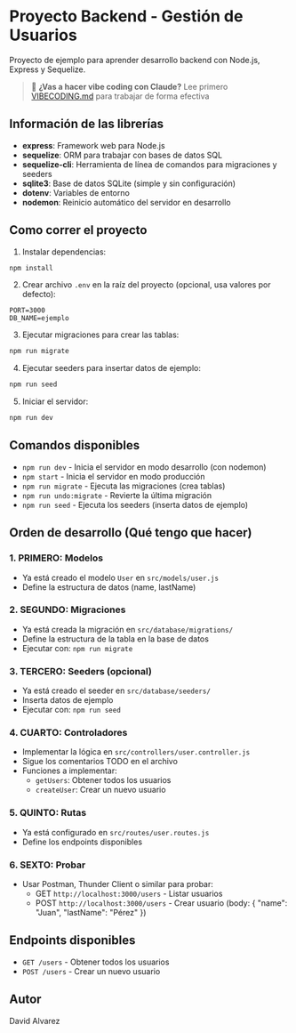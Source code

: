 # Proyecto Backend - Gestión de Usuarios

Proyecto de ejemplo para aprender desarrollo backend con Node.js, Express y Sequelize.

> 🤖 **¿Vas a hacer vibe coding con Claude?** Lee primero [VIBECODING.md](./VIBECODING.md) para trabajar de forma efectiva

## Información de las librerías

- **express**: Framework web para Node.js
- **sequelize**: ORM para trabajar con bases de datos SQL
- **sequelize-cli**: Herramienta de línea de comandos para migraciones y seeders
- **sqlite3**: Base de datos SQLite (simple y sin configuración)
- **dotenv**: Variables de entorno
- **nodemon**: Reinicio automático del servidor en desarrollo

## Como correr el proyecto

1. Instalar dependencias:
```bash
npm install
```

2. Crear archivo `.env` en la raíz del proyecto (opcional, usa valores por defecto):
```
PORT=3000
DB_NAME=ejemplo
```

3. Ejecutar migraciones para crear las tablas:
```bash
npm run migrate
```

4. Ejecutar seeders para insertar datos de ejemplo:
```bash
npm run seed
```

5. Iniciar el servidor:
```bash
npm run dev
```

## Comandos disponibles

- `npm run dev` - Inicia el servidor en modo desarrollo (con nodemon)
- `npm start` - Inicia el servidor en modo producción
- `npm run migrate` - Ejecuta las migraciones (crea tablas)
- `npm run undo:migrate` - Revierte la última migración
- `npm run seed` - Ejecuta los seeders (inserta datos de ejemplo)

## Orden de desarrollo (Qué tengo que hacer)

### 1. PRIMERO: Modelos
- Ya está creado el modelo `User` en `src/models/user.js`
- Define la estructura de datos (name, lastName)

### 2. SEGUNDO: Migraciones
- Ya está creada la migración en `src/database/migrations/`
- Define la estructura de la tabla en la base de datos
- Ejecutar con: `npm run migrate`

### 3. TERCERO: Seeders (opcional)
- Ya está creado el seeder en `src/database/seeders/`
- Inserta datos de ejemplo
- Ejecutar con: `npm run seed`

### 4. CUARTO: Controladores
- Implementar la lógica en `src/controllers/user.controller.js`
- Sigue los comentarios TODO en el archivo
- Funciones a implementar:
  - `getUsers`: Obtener todos los usuarios
  - `createUser`: Crear un nuevo usuario

### 5. QUINTO: Rutas
- Ya está configurado en `src/routes/user.routes.js`
- Define los endpoints disponibles

### 6. SEXTO: Probar
- Usar Postman, Thunder Client o similar para probar:
  - GET `http://localhost:3000/users` - Listar usuarios
  - POST `http://localhost:3000/users` - Crear usuario (body: { "name": "Juan", "lastName": "Pérez" })

## Endpoints disponibles

- `GET /users` - Obtener todos los usuarios
- `POST /users` - Crear un nuevo usuario

## Autor

David Alvarez